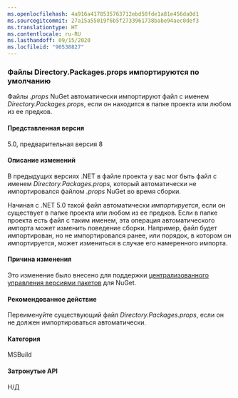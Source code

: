 ```yaml
---
ms.openlocfilehash: 4a916a4178535763712ebd58fde1a81e456da0d1
ms.sourcegitcommit: 27a15a55019f6b5f2733961738babe94aec0def3
ms.translationtype: HT
ms.contentlocale: ru-RU
ms.lasthandoff: 09/15/2020
ms.locfileid: "90538827"
---
```

### <a name="directorypackagesprops-files-is-imported-by-default"></a>Файлы Directory.Packages.props импортируются по умолчанию

Файлы *.props* NuGet автоматически импортируют файл с именем *Directory.Packages.props*, если он находится в папке проекта или любом из ее предков.

#### <a name="version-introduced"></a>Представленная версия

5.0, предварительная версия 8

#### <a name="change-description"></a>Описание изменений

В предыдущих версиях .NET в файле проекта у вас мог быть файл с именем *Directory.Packages.props*, который автоматически не импортировался файлом *.props* NuGet во время сборки.

Начиная с .NET 5.0 такой файл автоматически *импортируется*, если он существует в папке проекта или любом из ее предков. Если в папке проекта есть файл с таким именем, эта операция автоматического импорта может изменить поведение сборки. Например, файл будет импортирован, но не импортировался ранее, или порядок, в котором он импортируется, может измениться в случае его намеренного импорта.

#### <a name="reason-for-change"></a>Причина изменения

Это изменение было внесено для поддержки [централизованного управления версиями пакетов](https://github.com/NuGet/Home/wiki/Centrally-managing-NuGet-package-versions) для NuGet.

#### <a name="recommended-action"></a>Рекомендованное действие

Переименуйте существующий файл *Directory.Packages.props*, если он не должен импортироваться автоматически.

#### <a name="category"></a>Категория

MSBuild

#### <a name="affected-apis"></a>Затронутые API

Н/Д

<!--

#### Affected APIs

Not detectable via API analysis.

-->
